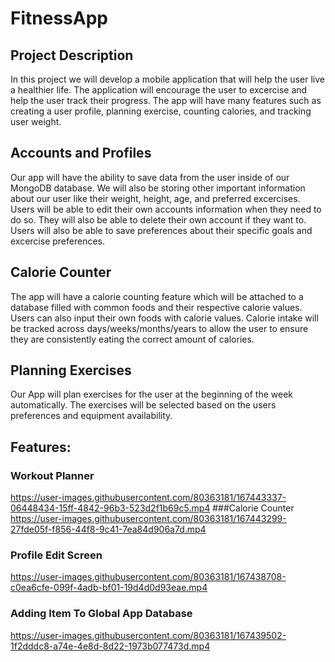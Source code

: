 # FitnessApp
 
## Project Description

In this project we will develop a mobile application that will help the user live a healthier life. The application will encourage the user to excercise and help the user track their progress. The app will have many features such as creating a user profile, planning exercise, counting calories, and tracking user weight. 

## Accounts and Profiles

Our app will have the ability to save data from the user inside of our MongoDB database. We will also be storing other important information about our user like their weight, height, age, and preferred excercises. Users will be able to edit their own accounts information when they need to do so. They will also be able to delete their own account if they want to. Users will also be able to save preferences about their specific goals and excercise preferences.

## Calorie Counter

The app will have a calorie counting feature which will be attached to a database filled with common foods and their respective calorie values. Users can also input their own foods with calorie values. Calorie intake will be tracked across days/weeks/months/years to allow the user to ensure they are consistently eating the correct amount of calories.


## Planning Exercises

Our App will plan exercises for the user at the beginning of the week automatically. The exercises will be selected based on the users preferences and equipment availability.

## Features:
### Workout Planner
https://user-images.githubusercontent.com/80363181/167443337-06448434-15ff-4842-96b3-523d2f1b69c5.mp4
###Calorie Counter
https://user-images.githubusercontent.com/80363181/167443299-27fde05f-f856-44f8-9c41-7ea84d906a7d.mp4
### Profile Edit Screen
https://user-images.githubusercontent.com/80363181/167438708-c0ea6cfe-099f-4adb-bf01-19d4d0d93eae.mp4
### Adding Item To Global App Database
https://user-images.githubusercontent.com/80363181/167439502-1f2dddc8-a74e-4e8d-8d22-1973b077473d.mp4


